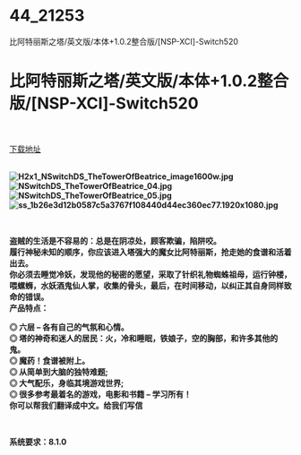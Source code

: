 # 44_21253
比阿特丽斯之塔/英文版/本体+1.0.2整合版/[NSP-XCI]-Switch520
# 比阿特丽斯之塔/英文版/本体+1.0.2整合版/[NSP-XCI]-Switch520
 <br/></br>
[下载地址](https://www.switch520.cc/article/21253 "下载地址")
<br/></br>

<p><strong><img title="H2x1_NSwitchDS_TheTowerOfBeatrice_image1600w.jpg" src="https://www.switch520.cc/muke_img/2021_08_15_c45370717b824.jpg" alt="H2x1_NSwitchDS_TheTowerOfBeatrice_image1600w.jpg"></strong><br>
<strong><img title="NSwitchDS_TheTowerOfBeatrice_04.jpg" src="https://www.switch520.cc/muke_img/2021_08_15_94de185c228bc.jpg" alt="NSwitchDS_TheTowerOfBeatrice_04.jpg"></strong><br>
<strong><img title="NSwitchDS_TheTowerOfBeatrice_05.jpg" src="https://www.switch520.cc/muke_img/2021_08_15_819bdf8a5d893.jpg" alt="NSwitchDS_TheTowerOfBeatrice_05.jpg"></strong><br>
<strong><img title="ss_1b26e3d12b0587c5a3767f108440d44ec360ec77.1920x1080.jpg" src="https://www.switch520.cc/muke_img/2021_08_15_f9a23caa5d3ad.jpg" alt="ss_1b26e3d12b0587c5a3767f108440d44ec360ec77.1920x1080.jpg">&nbsp;</strong></p>
<p>&nbsp;</p>
<p><strong>盗贼的生活是不容易的：总是在阴凉处，顾客欺骗，陷阱咬。</strong><br>
<strong>履行神秘未知的顺序，你应该进入塔强大的魔女比阿特丽斯，抢走她的食谱和活着出去。</strong><br>
<strong>你必须去睡觉冷妖，发现他的秘密的愿望，采取了针织礼物蜘蛛祖母，运行钟楼，喂螺蛳，水妖酒鬼仙人掌，收集的骨头，最后，在时间移动，以纠正其自身同样致命的错误。</strong><br>
<strong>产品特点：</strong></p>
<p><strong>◎ 六层 – 各有自己的气氛和心情。</strong><br>
<strong>◎ 塔的神奇和迷人的居民：火，冷和睡眠，铁娘子，空的胸部，和许多其他的鬼。</strong><br>
<strong>◎ 魔药！食谱被附上。</strong><br>
<strong>◎ 从简单到大脑的独特难题;</strong><br>
<strong>◎ 大气配乐，身临其境游戏世界;</strong><br>
<strong>◎ 很多参考最着名的游戏，电影和书籍 – 学习所有！</strong><br>
<strong>你可以帮我们翻译<span class="initHidden">成中文。给我们写信</span></strong></p>
<p>&nbsp;</p>
<p><strong>系统要求：8.1.0</strong></p>
